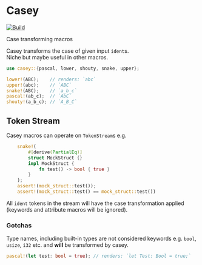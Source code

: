# Casey

[![Build](https://github.com/jordy25519/casey/actions/workflows/build.yml/badge.svg)](https://github.com/jordy25519/casey/actions/workflows/build.yml)  

Case transforming macros  

Casey transforms the case of given input `ident`s.  
Niche but maybe useful in other macros.  
```rust
use casey::{pascal, lower, shouty, snake, upper};

lower!(ABC);    // renders: `abc`
upper!(abc);    // `ABC`
snake!(ABC);    // `a_b_c`
pascal!(ab_c);  // `AbC`
shouty!(a_b_c); // `A_B_C`
```

## Token Stream
Casey macros can operate on `TokenStream`s e.g.  
```rust
    snake!(
        #[derive(PartialEq)]
        struct MockStruct {}
        impl MockStruct {
            fn test() -> bool { true }
        }
    );
    assert!(mock_struct::test());
    assert!(mock_struct::test() == mock_struct::test())
```
All `ident` tokens in the stream will have the case transformation applied (keywords and attribute macros will be ignored).  

### Gotchas
Type names, including built-in types are not considered keywords e.g. `bool`, `usize`, `i32` etc. and **will** be transformed by casey.  
```rust
pascal!(let test: bool = true); // renders: `let Test: Bool = true;`
```

